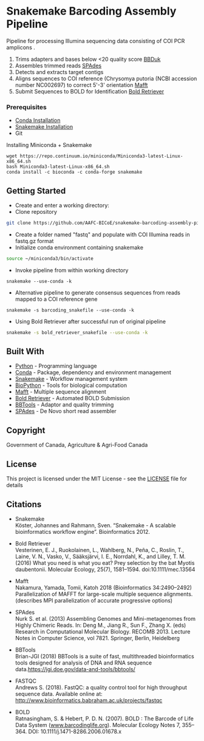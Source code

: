 # Snakemake Barcoding Assembly Pipeline

Pipeline for processing Illumina sequencing data consisting of COI PCR amplicons . 

1) Trims adapters and bases below <20 quality score [BBDuk](https://jgi.doe.gov/data-and-tools/bbtools/bb-tools-user-guide/bbduk-guide/)
2) Assembles trimmed reads [SPAdes](http://cab.spbu.ru/software/spades/)
3) Detects and extracts target contigs
4) Aligns sequences to COI reference (Chrysomya putoria (NCBI accession number NC002697) to correct 5'-3' orientation [Mafft](https://mafft.cbrc.jp/alignment/software/) 
5) Submit Sequences to BOLD for Identification [Bold Retriever](https://bold-retriever.readthedocs.io/en/latest/)

### Prerequisites

* [Conda Installation](https://conda.io/docs/user-guide/install/index.html)
* [Snakemake Installation](https://snakemake.readthedocs.io/en/stable/getting_started/installation.html)
* Git

Installing Miniconda + Snakemake
```
wget https://repo.continuum.io/miniconda/Miniconda3-latest-Linux-x86_64.sh
bash Miniconda3-latest-Linux-x86_64.sh
conda install -c bioconda -c conda-forge snakemake
```

## Getting Started

* Create and enter a working directory:
* Clone repository
```bash
git clone https://github.com/AAFC-BICoE/snakemake-barcoding-assembly-pipeline.git .
```
* Create a folder named "fastq" and populate with COI Illumina reads in fastq.gz format 
* Initialize conda environment containing snakemake
```bash
source ~/miniconda3/bin/activate
```
* Invoke pipeline from within working directory 
```
snakemake --use-conda -k
```
* Alternative pipeline to generate consensus sequences from reads mapped to a COI reference gene
```
snakemake -s barcoding_snakefile --use-conda -k
```
* Using Bold Retriever after successful run of original pipeline
```bash
snakemake -s bold_retriever_snakefile --use-conda -k
```

## Built With

* [Python](https://www.python.org/doc/) - Programming language
* [Conda](https://conda.io/docs/index.html) - Package, dependency and environment management
* [Snakemake](https://snakemake.readthedocs.io/en/stable/) - Workflow management system
* [BioPython](https://biopython.org/) - Tools for biological computation
* [Mafft](https://mafft.cbrc.jp/alignment/software/) - Multiple sequence alignment
* [Bold Retriever](https://bold-retriever.readthedocs.io/en/latest/) - Automated BOLD Submission
* [BBTools](https://jgi.doe.gov/data-and-tools/bbtools/) - Adaptor and quality trimming
* [SPAdes](http://cab.spbu.ru/software/spades/) - De Novo short read assembler

## Copyright
Government of Canada, Agriculture & Agri-Food Canada

## License
This project is licensed under the MIT License - see the [LICENSE](LICENSE) file for details

## Citations
* Snakemake  
Köster, Johannes and Rahmann, Sven. “Snakemake - A scalable bioinformatics workflow engine”. Bioinformatics 2012.

* Bold Retriever  
Vesterinen, E. J., Ruokolainen, L., Wahlberg, N., Peña, C., Roslin, T., Laine, V. N., Vasko, V., Sääksjärvi, I. E., 
Norrdahl, K., and Lilley, T. M. (2016) What you need is what you eat? Prey selection by the bat Myotis daubentonii.
Molecular Ecology, 25(7), 1581–1594. doi:10.1111/mec.13564

* Mafft  
Nakamura, Yamada, Tomii, Katoh 2018 (Bioinformatics 34:2490–2492) 
Parallelization of MAFFT for large-scale multiple sequence alignments. 
(describes MPI parallelization of accurate progressive options)

* SPAdes  
Nurk S. et al. (2013) Assembling Genomes and Mini-metagenomes from Highly Chimeric Reads. In: Deng M., Jiang R., 
Sun F., Zhang X. (eds) Research in Computational Molecular Biology. RECOMB 2013. Lecture Notes in Computer Science, 
vol 7821. Springer, Berlin, Heidelberg

* BBTools  
Brian-JGI (2018) BBTools is a suite of fast, multithreaded bioinformatics tools designed for analysis of DNA and RNA 
sequence data.https://jgi.doe.gov/data-and-tools/bbtools/ 

* FASTQC  
Andrews S. (2018). FastQC: a quality control tool for high throughput sequence data. 
Available online at: http://www.bioinformatics.babraham.ac.uk/projects/fastqc

* BOLD  
Ratnasingham, S. & Hebert, P. D. N. (2007). BOLD : The Barcode of Life Data System (www.barcodinglife.org).
Molecular Ecology Notes 7, 355–364. DOI: 10.1111/j.1471-8286.2006.01678.x